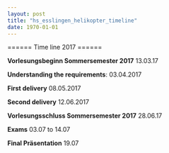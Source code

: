 ```yaml
---
layout: post
title: "hs_esslingen_helikopter_timeline"
date: 1970-01-01
---
```


====== Time line 2017 ======


**Vorlesungsbeginn Sommersemester 2017**
13.03.17

**Understanding the requirements**:
03.04.2017

**First delivery**
08.05.2017

**Second delivery**
12.06.2017

**Vorlesungsschluss Sommersemester 2017**
28.06.17

**Exams**
03.07 to 14.07

**Final Präsentation**
19.07
